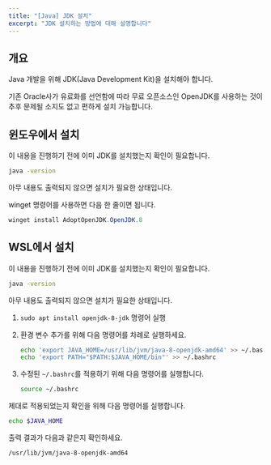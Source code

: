 ```yaml
---
title: "[Java] JDK 설치"
excerpt: "JDK 설치하는 방법에 대해 설명합니다"
---
```


## 개요

Java 개발을 위해 JDK(Java Development Kit)을 설치해야 합니다.

기존 Oracle사가 유료화를 선언함에 따라 무료 오픈소스인 OpenJDK를 사용하는 것이 추후 문제될 소지도 없고 편하게 설치 가능합니다.

## 윈도우에서 설치

이 내용을 진행하기 전에 이미 JDK를 설치했는지 확인이 필요합니다.

```bash
java -version
```

아무 내용도 출력되지 않으면 설치가 필요한 상태입니다.

winget 명령어를 사용하면 다음 한 줄이면 됩니다.

```powershell
winget install AdoptOpenJDK.OpenJDK.8
```

## WSL에서 설치

이 내용을 진행하기 전에 이미 JDK를 설치했는지 확인이 필요합니다.

```bash
java -version
```

아무 내용도 출력되지 않으면 설치가 필요한 상태입니다.

1. `sudo apt install openjdk-8-jdk` 명령어 실행
2. 환경 변수 추가를 위해 다음 명령어를 차례로 실행하세요.

    ```bash
    echo 'export JAVA_HOME=/usr/lib/jvm/java-8-openjdk-amd64' >> ~/.bashrc
    echo 'export PATH="$PATH:$JAVA_HOME/bin"' >> ~/.bashrc
    ```

3. 수정된 `~/.bashrc`를 적용하기 위해 다음 명령어를 실행합니다.

    ```bash
    source ~/.bashrc
    ```

제대로 적용되었는지 확인을 위해 다음 명령어를 실행합니다.

```bash
echo $JAVA_HOME
```

출력 결과가 다음과 같은지 확인하세요.

```bash
/usr/lib/jvm/java-8-openjdk-amd64
```
